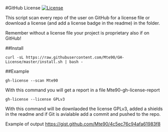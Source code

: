 #GitHub License
[![License](https://img.shields.io/badge/License-GPL%20v3-blue.svg)](http://www.gnu.org/licenses/gpl-3.0)   

This script scan every repo of the user on GitHub for a license file or download a license (and add a license badge in the readme) in the folder.  

Remember without a license file your project is proprietary also if on GitHub!


##Install

    curl -sL https://raw.githubusercontent.com/Mte90/GH-License/master/install.sh | bash -


##Example

    gh-license --scan Mte90 

With this command you will get a report in a file Mte90-gh-license-report

    gh-license --license GPLv3

With this command will be downlaoded the license GPLv3, added a shields in the readme and if Git is avialable add a commit and pushed to the repo.

Example of output https://gist.github.com/Mte90/4c5ec76c94afa61983f8

